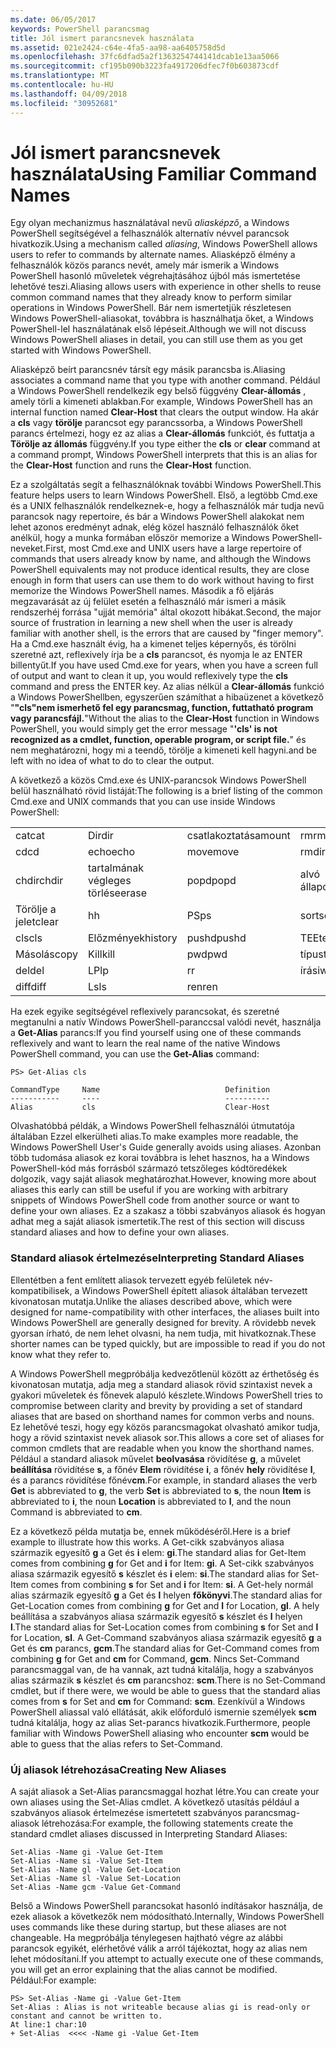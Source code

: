 ```yaml
---
ms.date: 06/05/2017
keywords: PowerShell parancsmag
title: Jól ismert parancsnevek használata
ms.assetid: 021e2424-c64e-4fa5-aa98-aa6405758d5d
ms.openlocfilehash: 37fc6dfad5a2f1363254744141dcab1e13aa5066
ms.sourcegitcommit: cf195b090b3223fa4917206dfec7f0b603873cdf
ms.translationtype: MT
ms.contentlocale: hu-HU
ms.lasthandoff: 04/09/2018
ms.locfileid: "30952681"
---
```

# <a name="using-familiar-command-names"></a><span data-ttu-id="13af7-103">Jól ismert parancsnevek használata</span><span class="sxs-lookup"><span data-stu-id="13af7-103">Using Familiar Command Names</span></span>
<span data-ttu-id="13af7-104">Egy olyan mechanizmus használatával nevű *aliasképző*, a Windows PowerShell segítségével a felhasználók alternatív névvel parancsok hivatkozik.</span><span class="sxs-lookup"><span data-stu-id="13af7-104">Using a mechanism called *aliasing*, Windows PowerShell allows users to refer to commands by alternate names.</span></span> <span data-ttu-id="13af7-105">Aliasképző élmény a felhasználók közös parancs nevét, amely már ismerik a Windows PowerShell hasonló műveletek végrehajtásához újból más ismertetése lehetővé teszi.</span><span class="sxs-lookup"><span data-stu-id="13af7-105">Aliasing allows users with experience in other shells to reuse common command names that they already know to perform similar operations in Windows PowerShell.</span></span> <span data-ttu-id="13af7-106">Bár nem ismertetjük részletesen Windows PowerShell-aliasokat, továbbra is használhatja őket, a Windows PowerShell-lel használatának első lépéseit.</span><span class="sxs-lookup"><span data-stu-id="13af7-106">Although we will not discuss Windows PowerShell aliases in detail, you can still use them as you get started with Windows PowerShell.</span></span>

<span data-ttu-id="13af7-107">Aliasképző beírt parancsnév társít egy másik parancsba is.</span><span class="sxs-lookup"><span data-stu-id="13af7-107">Aliasing associates a command name that you type with another command.</span></span> <span data-ttu-id="13af7-108">Például a Windows PowerShell rendelkezik egy belső függvény **Clear-állomás** , amely törli a kimeneti ablakban.</span><span class="sxs-lookup"><span data-stu-id="13af7-108">For example, Windows PowerShell has an internal function named **Clear-Host** that clears the output window.</span></span> <span data-ttu-id="13af7-109">Ha akár a **cls** vagy **törölje** parancsot egy parancssorba, a Windows PowerShell parancs értelmezi, hogy ez az alias a **Clear-állomás** funkciót, és futtatja a  **Törölje az állomás** függvény.</span><span class="sxs-lookup"><span data-stu-id="13af7-109">If you type either the **cls** or **clear** command at a command prompt, Windows PowerShell interprets that this is an alias for the **Clear-Host** function and runs the **Clear-Host** function.</span></span>

<span data-ttu-id="13af7-110">Ez a szolgáltatás segít a felhasználóknak további Windows PowerShell.</span><span class="sxs-lookup"><span data-stu-id="13af7-110">This feature helps users to learn Windows PowerShell.</span></span> <span data-ttu-id="13af7-111">Első, a legtöbb Cmd.exe és a UNIX felhasználók rendelkeznek-e, hogy a felhasználók már tudja nevű parancsok nagy repertoire, és bár a Windows PowerShell alakokat nem lehet azonos eredményt adnak, elég közel használó felhasználók őket anélkül, hogy a munka formában először memorize a Windows PowerShell-neveket.</span><span class="sxs-lookup"><span data-stu-id="13af7-111">First, most Cmd.exe and UNIX users have a large repertoire of commands that users already know by name, and although the Windows PowerShell equivalents may not produce identical results, they are close enough in form that users can use them to do work without having to first memorize the Windows PowerShell names.</span></span> <span data-ttu-id="13af7-112">Második a fő eljárás megzavarását az új felület esetén a felhasználó már ismeri a másik rendszerhéj forrása "ujját memória" által okozott hibákat.</span><span class="sxs-lookup"><span data-stu-id="13af7-112">Second, the major source of frustration in learning a new shell when the user is already familiar with another shell, is the errors that are caused by "finger memory".</span></span> <span data-ttu-id="13af7-113">Ha a Cmd.exe használt évig, ha a kimenet teljes képernyős, és törölni szeretné azt, reflexively írja be a **cls** parancsot, és nyomja le az ENTER billentyűt.</span><span class="sxs-lookup"><span data-stu-id="13af7-113">If you have used Cmd.exe for years, when you have a screen full of output and want to clean it up, you would reflexively type the **cls** command and press the ENTER key.</span></span> <span data-ttu-id="13af7-114">Az alias nélkül a **Clear-állomás** funkció a Windows PowerShellben, egyszerűen számíthat a hibaüzenet a következő "**"cls"nem ismerhető fel egy parancsmag, function, futtatható program vagy parancsfájl.**"</span><span class="sxs-lookup"><span data-stu-id="13af7-114">Without the alias to the **Clear-Host** function in Windows PowerShell, you would simply get the error message "**'cls' is not recognized as a cmdlet, function, operable program, or script file.**"</span></span> <span data-ttu-id="13af7-115">és nem meghatározni, hogy mi a teendő, törölje a kimeneti kell hagyni.</span><span class="sxs-lookup"><span data-stu-id="13af7-115">and be left with no idea of what to do to clear the output.</span></span>

<span data-ttu-id="13af7-116">A következő a közös Cmd.exe és UNIX-parancsok Windows PowerShell belül használható rövid listáját:</span><span class="sxs-lookup"><span data-stu-id="13af7-116">The following is a brief listing of the common Cmd.exe and UNIX commands that you can use inside Windows PowerShell:</span></span>

|||||
|-|-|-|-|
|<span data-ttu-id="13af7-117">cat</span><span class="sxs-lookup"><span data-stu-id="13af7-117">cat</span></span>|<span data-ttu-id="13af7-118">Dir</span><span class="sxs-lookup"><span data-stu-id="13af7-118">dir</span></span>|<span data-ttu-id="13af7-119">csatlakoztatása</span><span class="sxs-lookup"><span data-stu-id="13af7-119">mount</span></span>|<span data-ttu-id="13af7-120">rm</span><span class="sxs-lookup"><span data-stu-id="13af7-120">rm</span></span>|
|<span data-ttu-id="13af7-121">cd</span><span class="sxs-lookup"><span data-stu-id="13af7-121">cd</span></span>|<span data-ttu-id="13af7-122">echo</span><span class="sxs-lookup"><span data-stu-id="13af7-122">echo</span></span>|<span data-ttu-id="13af7-123">move</span><span class="sxs-lookup"><span data-stu-id="13af7-123">move</span></span>|<span data-ttu-id="13af7-124">rmdir</span><span class="sxs-lookup"><span data-stu-id="13af7-124">rmdir</span></span>|
|<span data-ttu-id="13af7-125">chdir</span><span class="sxs-lookup"><span data-stu-id="13af7-125">chdir</span></span>|<span data-ttu-id="13af7-126">tartalmának végleges törlése</span><span class="sxs-lookup"><span data-stu-id="13af7-126">erase</span></span>|<span data-ttu-id="13af7-127">popd</span><span class="sxs-lookup"><span data-stu-id="13af7-127">popd</span></span>|<span data-ttu-id="13af7-128">alvó állapot</span><span class="sxs-lookup"><span data-stu-id="13af7-128">sleep</span></span>|
|<span data-ttu-id="13af7-129">Törölje a jelet</span><span class="sxs-lookup"><span data-stu-id="13af7-129">clear</span></span>|<span data-ttu-id="13af7-130">h</span><span class="sxs-lookup"><span data-stu-id="13af7-130">h</span></span>|<span data-ttu-id="13af7-131">PS</span><span class="sxs-lookup"><span data-stu-id="13af7-131">ps</span></span>|<span data-ttu-id="13af7-132">sort</span><span class="sxs-lookup"><span data-stu-id="13af7-132">sort</span></span>|
|<span data-ttu-id="13af7-133">cls</span><span class="sxs-lookup"><span data-stu-id="13af7-133">cls</span></span>|<span data-ttu-id="13af7-134">Előzmények</span><span class="sxs-lookup"><span data-stu-id="13af7-134">history</span></span>|<span data-ttu-id="13af7-135">pushd</span><span class="sxs-lookup"><span data-stu-id="13af7-135">pushd</span></span>|<span data-ttu-id="13af7-136">TEE</span><span class="sxs-lookup"><span data-stu-id="13af7-136">tee</span></span>|
|<span data-ttu-id="13af7-137">Másolás</span><span class="sxs-lookup"><span data-stu-id="13af7-137">copy</span></span>|<span data-ttu-id="13af7-138">Kill</span><span class="sxs-lookup"><span data-stu-id="13af7-138">kill</span></span>|<span data-ttu-id="13af7-139">pwd</span><span class="sxs-lookup"><span data-stu-id="13af7-139">pwd</span></span>|<span data-ttu-id="13af7-140">típus</span><span class="sxs-lookup"><span data-stu-id="13af7-140">type</span></span>|
|<span data-ttu-id="13af7-141">del</span><span class="sxs-lookup"><span data-stu-id="13af7-141">del</span></span>|<span data-ttu-id="13af7-142">LP</span><span class="sxs-lookup"><span data-stu-id="13af7-142">lp</span></span>|<span data-ttu-id="13af7-143">r</span><span class="sxs-lookup"><span data-stu-id="13af7-143">r</span></span>|<span data-ttu-id="13af7-144">írási</span><span class="sxs-lookup"><span data-stu-id="13af7-144">write</span></span>|
|<span data-ttu-id="13af7-145">diff</span><span class="sxs-lookup"><span data-stu-id="13af7-145">diff</span></span>|<span data-ttu-id="13af7-146">Ls</span><span class="sxs-lookup"><span data-stu-id="13af7-146">ls</span></span>|<span data-ttu-id="13af7-147">ren</span><span class="sxs-lookup"><span data-stu-id="13af7-147">ren</span></span>||

<span data-ttu-id="13af7-148">Ha ezek egyike segítségével reflexively parancsokat, és szeretné megtanulni a natív Windows PowerShell-paranccsal valódi nevét, használja a **Get-Alias** parancs:</span><span class="sxs-lookup"><span data-stu-id="13af7-148">If you find yourself using one of these commands reflexively and want to learn the real name of the native Windows PowerShell command, you can use the **Get-Alias** command:</span></span>

```
PS> Get-Alias cls

CommandType     Name                            Definition
-----------     ----                            ----------
Alias           cls                             Clear-Host
```

<span data-ttu-id="13af7-149">Olvashatóbbá példák, a Windows PowerShell felhasználói útmutatója általában Ezzel elkerülheti alias.</span><span class="sxs-lookup"><span data-stu-id="13af7-149">To make examples more readable, the Windows PowerShell User's Guide generally avoids using aliases.</span></span> <span data-ttu-id="13af7-150">Azonban több tudomása aliasok ez korai továbbra is lehet hasznos, ha a Windows PowerShell-kód más forrásból származó tetszőleges kódtöredékek dolgozik, vagy saját aliasok meghatározhat.</span><span class="sxs-lookup"><span data-stu-id="13af7-150">However, knowing more about aliases this early can still be useful if you are working with arbitrary snippets of Windows PowerShell code from another source or want to define your own aliases.</span></span> <span data-ttu-id="13af7-151">Ez a szakasz a többi szabványos aliasok és hogyan adhat meg a saját aliasok ismertetik.</span><span class="sxs-lookup"><span data-stu-id="13af7-151">The rest of this section will discuss standard aliases and how to define your own aliases.</span></span>

### <a name="interpreting-standard-aliases"></a><span data-ttu-id="13af7-152">Standard aliasok értelmezése</span><span class="sxs-lookup"><span data-stu-id="13af7-152">Interpreting Standard Aliases</span></span>
<span data-ttu-id="13af7-153">Ellentétben a fent említett aliasok tervezett egyéb felületek név-kompatibilisek, a Windows PowerShell épített aliasok általában tervezett kivonatosan mutatja.</span><span class="sxs-lookup"><span data-stu-id="13af7-153">Unlike the aliases described above, which were designed for name-compatibility with other interfaces, the aliases built into Windows PowerShell are generally designed for brevity.</span></span> <span data-ttu-id="13af7-154">A rövidebb nevek gyorsan írható, de nem lehet olvasni, ha nem tudja, mit hivatkoznak.</span><span class="sxs-lookup"><span data-stu-id="13af7-154">These shorter names can be typed quickly, but are impossible to read if you do not know what they refer to.</span></span>

<span data-ttu-id="13af7-155">A Windows PowerShell megpróbálja kedvezőtlenül között az érthetőség és kivonatosan mutatja, adja meg a standard aliasok rövid szintaxist nevek a gyakori műveletek és főnevek alapuló készlete.</span><span class="sxs-lookup"><span data-stu-id="13af7-155">Windows PowerShell tries to compromise between clarity and brevity by providing a set of standard aliases that are based on shorthand names for common verbs and nouns.</span></span> <span data-ttu-id="13af7-156">Ez lehetővé teszi, hogy egy közös parancsmagokat olvasható amikor tudja, hogy a rövid szintaxist nevek aliasok sor.</span><span class="sxs-lookup"><span data-stu-id="13af7-156">This allows a core set of aliases for common cmdlets that are readable when you know the shorthand names.</span></span> <span data-ttu-id="13af7-157">Például a standard aliasok művelet **beolvasása** rövidítése **g**, a művelet **beállítása** rövidítése **s**, a főnév **Elem** rövidítése **i**, a főnév **hely** rövidítése **l**, és a parancs rövidítése főnév**cm**.</span><span class="sxs-lookup"><span data-stu-id="13af7-157">For example, in standard aliases the verb **Get** is abbreviated to **g**, the verb **Set** is abbreviated to **s**, the noun **Item** is abbreviated to **i**, the noun **Location** is abbreviated to **l**, and the noun Command is abbreviated to **cm**.</span></span>

<span data-ttu-id="13af7-158">Ez a következő példa mutatja be, ennek működéséről.</span><span class="sxs-lookup"><span data-stu-id="13af7-158">Here is a brief example to illustrate how this works.</span></span> <span data-ttu-id="13af7-159">A Get-cikk szabványos aliasa származik egyesítő **g** a Get és **i** elem: **gi**.</span><span class="sxs-lookup"><span data-stu-id="13af7-159">The standard alias for Get-Item comes from combining **g** for Get and **i** for Item: **gi**.</span></span> <span data-ttu-id="13af7-160">A Set-cikk szabványos aliasa származik egyesítő **s** készlet és **i** elem: **si**.</span><span class="sxs-lookup"><span data-stu-id="13af7-160">The standard alias for Set-Item comes from combining **s** for Set and **i** for Item: **si**.</span></span> <span data-ttu-id="13af7-161">A Get-hely normál alias származik egyesítő **g** a Get és **l** helyen **főkönyvi**.</span><span class="sxs-lookup"><span data-stu-id="13af7-161">The standard alias for Get-Location comes from combining **g** for Get and **l** for Location, **gl**.</span></span> <span data-ttu-id="13af7-162">A hely beállítása a szabványos aliasa származik egyesítő **s** készlet és **l** helyen **l**.</span><span class="sxs-lookup"><span data-stu-id="13af7-162">The standard alias for Set-Location comes from combining **s** for Set and **l** for Location, **sl**.</span></span> <span data-ttu-id="13af7-163">A Get-Command szabványos aliasa származik egyesítő **g** a Get és **cm** parancs, **gcm**.</span><span class="sxs-lookup"><span data-stu-id="13af7-163">The standard alias for Get-Command comes from combining **g** for Get and **cm** for Command, **gcm**.</span></span> <span data-ttu-id="13af7-164">Nincs Set-Command parancsmaggal van, de ha vannak, azt tudná kitalálja, hogy a szabványos alias származik **s** készlet és **cm** parancshoz: **scm**.</span><span class="sxs-lookup"><span data-stu-id="13af7-164">There is no Set-Command cmdlet, but if there were, we would be able to guess that the standard alias comes from **s** for Set and **cm** for Command: **scm**.</span></span> <span data-ttu-id="13af7-165">Ezenkívül a Windows PowerShell aliassal való ellátását, akik előforduló ismernie személyek **scm** tudná kitalálja, hogy az alias Set-parancs hivatkozik.</span><span class="sxs-lookup"><span data-stu-id="13af7-165">Furthermore, people familiar with Windows PowerShell aliasing who encounter **scm** would be able to guess that the alias refers to Set-Command.</span></span>

### <a name="creating-new-aliases"></a><span data-ttu-id="13af7-166">Új aliasok létrehozása</span><span class="sxs-lookup"><span data-stu-id="13af7-166">Creating New Aliases</span></span>
<span data-ttu-id="13af7-167">A saját aliasok a Set-Alias parancsmaggal hozhat létre.</span><span class="sxs-lookup"><span data-stu-id="13af7-167">You can create your own aliases using the Set-Alias cmdlet.</span></span> <span data-ttu-id="13af7-168">A következő utasítás például a szabványos aliasok értelmezése ismertetett szabványos parancsmag-aliasok létrehozása:</span><span class="sxs-lookup"><span data-stu-id="13af7-168">For example, the following statements create the standard cmdlet aliases discussed in Interpreting Standard Aliases:</span></span>

```
Set-Alias -Name gi -Value Get-Item
Set-Alias -Name si -Value Set-Item
Set-Alias -Name gl -Value Get-Location
Set-Alias -Name sl -Value Set-Location
Set-Alias -Name gcm -Value Get-Command
```

<span data-ttu-id="13af7-169">Belső a Windows PowerShell parancsokat hasonló indításakor használja, de ezek aliasok a következők nem módosítható.</span><span class="sxs-lookup"><span data-stu-id="13af7-169">Internally, Windows PowerShell uses commands like these during startup, but these aliases are not changeable.</span></span> <span data-ttu-id="13af7-170">Ha megpróbálja ténylegesen hajtható végre az alábbi parancsok egyikét, elérhetővé válik a arról tájékoztat, hogy az alias nem lehet módosítani.</span><span class="sxs-lookup"><span data-stu-id="13af7-170">If you attempt to actually execute one of these commands, you will get an error explaining that the alias cannot be modified.</span></span> <span data-ttu-id="13af7-171">Például:</span><span class="sxs-lookup"><span data-stu-id="13af7-171">For example:</span></span>

```
PS> Set-Alias -Name gi -Value Get-Item
Set-Alias : Alias is not writeable because alias gi is read-only or constant and cannot be written to.
At line:1 char:10
+ Set-Alias  <<<< -Name gi -Value Get-Item
```
